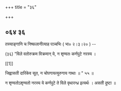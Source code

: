 +++
title = "३६"

+++


## ०६४ ३६
तस्याङ्गानि च निष्फलानीत्याह पञ्चभिः ( भा० २।३।२० ) -- 

(३६) "विले वतोरुक्रम विक्रमान् ये, न शृण्वतः कर्णपुटे नरस्य । 

[[1]]

जिह्वासती दारिकेव सूत, न चोपगायत्युरुगाय गाथाः ॥ " ५५ ॥ 

न शृण्वतोऽशृण्वतो नरस्य ये कर्णपुटे ते विले वृथारन्ध्र इत्यर्थः । असती दुष्टा ॥ 
